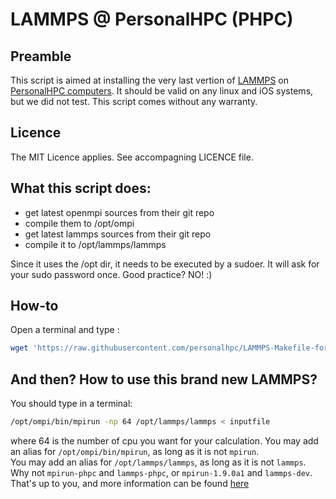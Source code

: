 # LAMMPS @ PersonalHPC (PHPC)

## Preamble
This script is aimed at installing the very last vertion of [LAMMPS](http://lammps.sandia.gov/) on [PersonalHPC computers](www.personalhpc.com). It should be valid on any linux and iOS systems, but we did not test.
This script comes without any warranty.

## Licence
The MIT Licence applies. See accompagning LICENCE file.

## What this script does:
- get latest openmpi sources from their git repo
- compile them to /opt/ompi
- get latest lammps sources from their git repo
- compile it to /opt/lammps/lammps

Since it uses the /opt dir, it needs to be executed by a sudoer. It will ask for your sudo password once.
Good practice? NO! :)

## How-to

Open a terminal and type :
```bash
wget 'https://raw.githubusercontent.com/personalhpc/LAMMPS-Makefile-for-PersonalHPC/master/script_compilation' && sh script_compilation
```
## And then? How to use this brand new LAMMPS?

You should type in a terminal:
```bash
/opt/ompi/bin/mpirun -np 64 /opt/lammps/lammps < inputfile
```
where 64 is the number of cpu you want for your calculation.
You may add an alias for `/opt/ompi/bin/mpirun`, as long as it is not `mpirun`.  
You may add an alias for `/opt/lammps/lammps`, as long as it is not `lammps`.  
Why not `mpirun-phpc` and `lammps-phpc`, or `mpirun-1.9.0a1` and `lammps-dev`.  
That's up to you, and more information can be found [here](http://community.linuxmint.com/tutorial/view/891)
